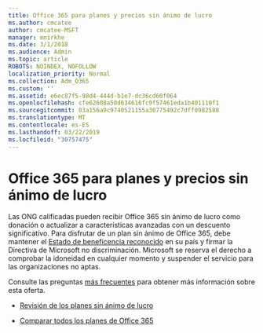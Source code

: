 ```yaml
---
title: Office 365 para planes y precios sin ánimo de lucro
ms.author: cmcatee
author: cmcatee-MSFT
manager: mnirkhe
ms.date: 3/1/2018
ms.audience: Admin
ms.topic: article
ROBOTS: NOINDEX, NOFOLLOW
localization_priority: Normal
ms.collection: Adm_O365
ms.custom: ''
ms.assetid: e6ec87f5-98d4-444d-b1e7-dc36cd60f064
ms.openlocfilehash: cfe62608a50d634616fc9f57461eda1b401110f1
ms.sourcegitcommit: 03a156a9c9740521155a30775492c7dff0982588
ms.translationtype: MT
ms.contentlocale: es-ES
ms.lasthandoff: 03/22/2019
ms.locfileid: "30757475"
---
```

# <a name="office-365-for-nonprofit-plans-and-pricing"></a>Office 365 para planes y precios sin ánimo de lucro

Las ONG calificadas pueden recibir Office 365 sin ánimo de lucro como donación o actualizar a características avanzadas con un descuento significativo. Para disfrutar de un plan sin ánimo de Office 365, debe mantener el [Estado de beneficencia reconocido](https://go.microsoft.com/fwlink/p/?LinkID=330253) en su país y firmar la Directiva de Microsoft no discriminación. Microsoft se reserva el derecho a comprobar la idoneidad en cualquier momento y suspender el servicio para las organizaciones no aptas. 
  
Consulte las preguntas [más frecuentes](https://products.office.com/nonprofit/office-365-nonprofit) para obtener más información sobre esta oferta. 
  
- [Revisión de los planes sin ánimo de lucro](https://products.office.com/nonprofit/office-365-nonprofit-plans-and-pricing?tab=1)
    
- [Comparar todos los planes de Office 365](https://products.office.com/business/compare-more-office-365-for-business-plans)
    

